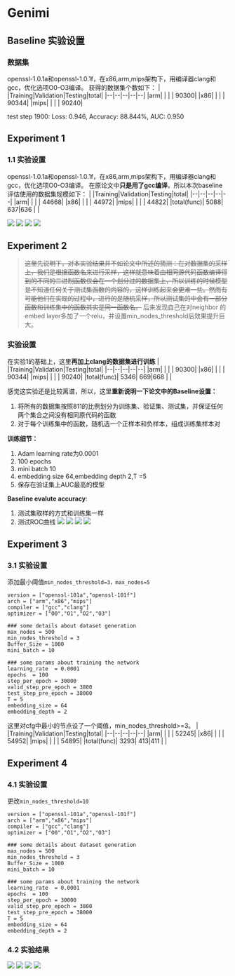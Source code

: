 # Genimi

## Baseline 实验设置
### 数据集
openssl-1.0.1a和openssl-1.0.1f，在x86,arm,mips架构下，用编译器clang和gcc，优化选项O0-O3编译。
获得的数据集个数如下：
| |Training|Validation|Testing|total|
|--|--|--|--|--|
|arm| | | | 90300|
|x86| | | | 90344|
|mips| | | | 90240|

test step 1900: Loss: 0.946, Accuracy: 88.844%, AUC: 0.950

## Experiment 1
### 1.1 实验设置
openssl-1.0.1a和openssl-1.0.1f，在x86,arm,mips架构下，用编译器clang和gcc，优化选项O0-O3编译。
在原论文中**只是用了gcc编译**，所以本次baseline评估使用的数据集规模如下：
| |Training|Validation|Testing|total|
|--|--|--|--|--|
|arm| | | | 44668|
|x86| | | | 44972|
|mips| | | | 44822|
|total(func)| 5088| 637|636 | |

![](https://yunlongs-1253041399.cos.ap-chengdu.myqcloud.com/image/Similary_Detection/128.png)
![](https://yunlongs-1253041399.cos.ap-chengdu.myqcloud.com/image/Similary_Detection/129.png)
![](https://yunlongs-1253041399.cos.ap-chengdu.myqcloud.com/image/Similary_Detection/130.png)
![](https://yunlongs-1253041399.cos.ap-chengdu.myqcloud.com/image/Similary_Detection/131.png)



## Experiment 2
>~~这里先说明下，对本实验结果并不如论文中所述的猜测：在对数据集的采样上，我们是根据函数名来进行采样，这样就意味着由相同源代码函数编译得到的不同的二进制函数仅会在一个划分过的数据集上，所以训练的时候模型是不知道任何关于测试集函数的内容的，这样训练起来会更难一些。然而有可能他们在实现的过程中，进行的是随机采样，所以测试集的中会有一部分函数和训练集中的函数其实是同一函数名。~~ 后来发现自己在对neighbor 的embed layer多加了一个relu，并设置min_nodes_threshold后效果提升巨大。

### 实验设置

在实验1的基础上，这里**再加上clang的数据集进行训练**
| |Training|Validation|Testing|total|
|--|--|--|--|--|
|arm| | | | 90300|
|x86| | | | 90344|
|mips| | | | 90240|
|total(func)| 5346| 669|668 | |



感觉这实验还是比较离谱，所以，这里**重新说明一下论文中的Baseline设置：**
1. 将所有的数据集按照811的比例划分为训练集、验证集、测试集，并保证任何两个集合之间没有相同原代码的函数
2. 对于每个训练集中的函数，随机选一个正样本和负样本，组成训练集样本对

**训练细节：**
1. Adam learning rate为0.0001
2. 100 epochs
3. mini batch 10
4. embedding size 64,embedding depth 2,T =5
5. 保存在验证集上AUC最高的模型

**Baseline evalute accuracy**:
1. 测试集取样的方式和训练集一样
2. 测试ROC曲线
![](https://yunlongs-1253041399.cos.ap-chengdu.myqcloud.com/image/Similary_Detection/124.png)
![](https://yunlongs-1253041399.cos.ap-chengdu.myqcloud.com/image/Similary_Detection/125.png)
![](https://yunlongs-1253041399.cos.ap-chengdu.myqcloud.com/image/Similary_Detection/126.png)
![](https://yunlongs-1253041399.cos.ap-chengdu.myqcloud.com/image/Similary_Detection/127.png)


## Experiment 3
### 3.1 实验设置
添加最小阈值`min_nodes_threshold=3，max_nodes=5`
```
version = ["openssl-101a","openssl-101f"]
arch = ["arm","x86","mips"]
compiler = ["gcc","clang"]
optimizer = ["O0","O1","O2","O3"]

### some details about dataset generation
max_nodes = 500
min_nodes_threshold = 3
Buffer_Size = 1000
mini_batch = 10

### some params about training the network
learning_rate  = 0.0001
epochs  = 100
step_per_epoch = 30000
valid_step_pre_epoch = 3800
test_step_pre_epoch = 38000
T = 5
embedding_size = 64
embedding_depth = 2
```
这里对cfg中最小的节点设了一个阈值，min_nodes_threshold>=3。
| |Training|Validation|Testing|total|
|--|--|--|--|--|
|arm| | | | 52245|
|x86| | | | 54952|
|mips| | | | 54895|
|total(func)| 3293| 413|411 | |

## Experiment 4
### 4.1 实验设置
更改`min_nodes_threshold=10`
```
version = ["openssl-101a","openssl-101f"]
arch = ["arm","x86","mips"]
compiler = ["gcc","clang"]
optimizer = ["O0","O1","O2","O3"]

### some details about dataset generation
max_nodes = 500
min_nodes_threshold = 3
Buffer_Size = 1000
mini_batch = 10

### some params about training the network
learning_rate  = 0.0001
epochs  = 100
step_per_epoch = 30000
valid_step_pre_epoch = 3800
test_step_pre_epoch = 38000
T = 5
embedding_size = 64
embedding_depth = 2
```


### 4.2 实验结果
![](https://yunlongs-1253041399.cos.ap-chengdu.myqcloud.com/image/Similary_Detection/experiment_result/Figure_6.png)
![](https://yunlongs-1253041399.cos.ap-chengdu.myqcloud.com/image/Similary_Detection/experiment_result/Figure_7.png)
![](https://yunlongs-1253041399.cos.ap-chengdu.myqcloud.com/image/Similary_Detection/experiment_result/Figure_8.png)
![](https://yunlongs-1253041399.cos.ap-chengdu.myqcloud.com/image/Similary_Detection/experiment_result/Figure_5.png)
